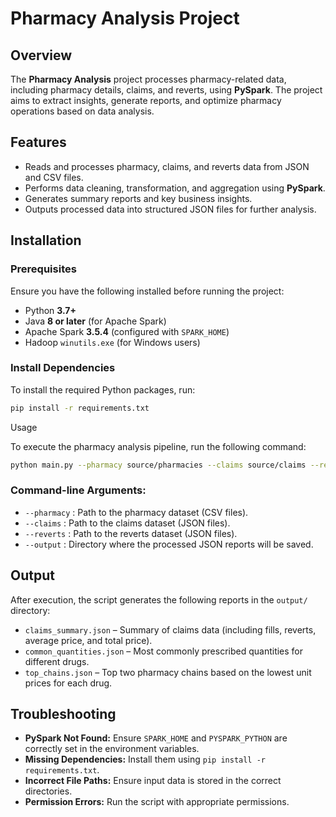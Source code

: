 # Pharmacy Analysis Project

## Overview

The **Pharmacy Analysis** project processes pharmacy-related data, including pharmacy details, claims, and reverts, using **PySpark**. The project aims to extract insights, generate reports, and optimize pharmacy operations based on data analysis.

## Features

- Reads and processes pharmacy, claims, and reverts data from JSON and CSV files.
- Performs data cleaning, transformation, and aggregation using **PySpark**.
- Generates summary reports and key business insights.
- Outputs processed data into structured JSON files for further analysis.

## Installation

### Prerequisites

Ensure you have the following installed before running the project:

- Python **3.7+**
- Java **8 or later** (for Apache Spark)
- Apache Spark **3.5.4** (configured with `SPARK_HOME`)
- Hadoop `winutils.exe` (for Windows users)

### Install Dependencies

To install the required Python packages, run:

```bash
pip install -r requirements.txt
```

Usage

To execute the pharmacy analysis pipeline, run the following command:

```bash
python main.py --pharmacy source/pharmacies --claims source/claims --reverts source/reverts --output output
```

### Command-line Arguments:

- `--pharmacy`  : Path to the pharmacy dataset (CSV files).
- `--claims`    : Path to the claims dataset (JSON files).
- `--reverts`   : Path to the reverts dataset (JSON files).
- `--output`    : Directory where the processed JSON reports will be saved.

## Output

After execution, the script generates the following reports in the `output/` directory:

- `claims_summary.json` – Summary of claims data (including fills, reverts, average price, and total price).
- `common_quantities.json` – Most commonly prescribed quantities for different drugs.
- `top_chains.json` – Top two pharmacy chains based on the lowest unit prices for each drug.



## Troubleshooting

- **PySpark Not Found:** Ensure `SPARK_HOME` and `PYSPARK_PYTHON` are correctly set in the environment variables.
- **Missing Dependencies:** Install them using `pip install -r requirements.txt`.
- **Incorrect File Paths:** Ensure input data is stored in the correct directories.
- **Permission Errors:** Run the script with appropriate permissions.




